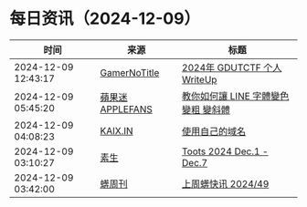 ﻿# 每日资讯（2024-12-09）

|时间|来源|标题|
|---|---|---|
|2024-12-09 12:43:17|[GamerNoTitle](https://bili33.top/atom.xml)|[2024年 GDUTCTF 个人WriteUp](https://bili33.top/posts/GDUTCTF2024-Writeup/)|
|2024-12-09 05:45:20|[蘋果迷 APPLEFANS](https://applefans.today/feed/)|[教你如何讓 LINE 字體變色 變粗 變斜體](https://applefans.today/2024-12-line-text-colors/)|
|2024-12-09 04:08:23|[KAIX.IN](https://kaix.in/feed/)|[使用自己的域名](https://kaix.in/2024/1209-own-your-domain/)|
|2024-12-09 03:10:27|[素生](http://z.arlmy.me/atom.xml)|[Toots 2024 Dec.1 - Dec.7](http://z.arlmy.me/posts/MastodonArchives/2024/MastodonTootsArchives_20241207/)|
|2024-12-09 03:42:00|[蠎周刊](https://weekly.pychina.org/feeds/all.atom.xml)|[上周蠎快讯 2024/49](https://weekly.pychina.org/pyrecap/pyrw-2449.html)|
